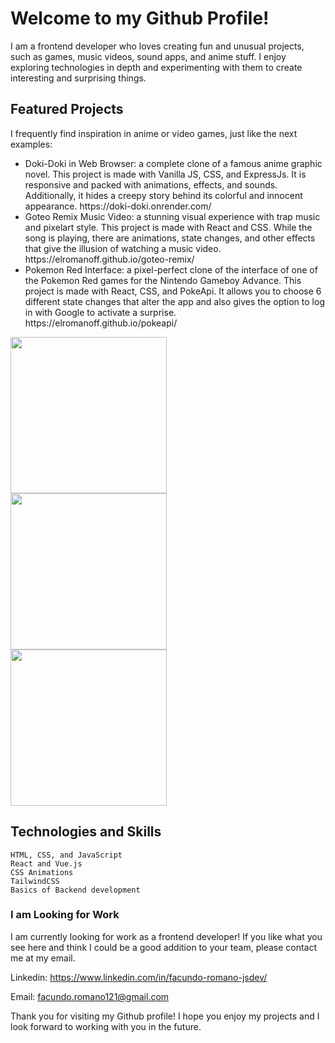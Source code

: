 <h1>Welcome to my Github Profile!</h1>

I am a frontend developer who loves creating fun and unusual projects, such as games, music videos, sound apps, and anime stuff. I enjoy exploring technologies in depth and experimenting with them to create interesting and surprising things.
<h2>Featured Projects</h2>

I frequently find inspiration in anime or video games, just like the next examples:

<ul>
   <li>Doki-Doki in Web Browser: a complete clone of a famous anime graphic novel. This project is made with Vanilla JS, CSS, and ExpressJs. It is responsive and packed with animations, effects, and sounds. Additionally, it hides a creepy story behind its colorful and innocent appearance. https://doki-doki.onrender.com/</li>
    
   <li>Goteo Remix Music Video: a stunning visual experience with trap music and pixelart style. This project is made with React and CSS. While the song is playing, there are animations, state changes, and other effects that give the illusion of watching a music video. https://elromanoff.github.io/goteo-remix/</li>

   <li>Pokemon Red Interface: a pixel-perfect clone of the interface of one of the Pokemon Red games for the Nintendo Gameboy Advance. This project is made with React, CSS, and PokeApi. It allows you to choose 6 different state changes that alter the app and also gives the option to log in with Google to activate a surprise. https://elromanoff.github.io/pokeapi/</li>
</ul>

<div style="display: flex; flex-direction: column">
   <img style="height: 250px" src="https://c.wallhere.com/photos/2c/75/Doki_Doki_Literature_Club_DDLC_visual_novel_Sayori_Doki_Doki_Literature_Club_anime_girls_pink_eyes_Monika_Doki_Doki_Literature_Club_Yuri_Doki_Doki_Literature_Club-1822983.jpg!d"></img>
   <img style="height: 250px" src="https://i.ytimg.com/vi/3haLtS0vZ6I/hqdefault.jpg"></img>
   <img style="height: 250px" src="https://static.wikia.nocookie.net/ddlc/images/0/06/DokiDokiStart.jpg/revision/latest/scale-to-width-down/670?cb=20180519193544&path-prefix=es"></img>
</div>

<h2>Technologies and Skills</h2>

    HTML, CSS, and JavaScript
    React and Vue.js
    CSS Animations
    TailwindCSS
    Basics of Backend development

<h3>I am Looking for Work</h3>

I am currently looking for work as a frontend developer! If you like what you see here and think I could be a good addition to your team, please contact me at my email.

Linkedin: https://www.linkedin.com/in/facundo-romano-jsdev/ 

Email: facundo.romano121@gmail.com

Thank you for visiting my Github profile! I hope you enjoy my projects and I look forward to working with you in the future.

